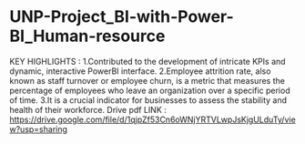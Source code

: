 # UNP-Project_BI-with-Power-BI_Human-resource
KEY HIGHLIGHTS :
1.Contributed to the development of intricate KPIs and dynamic, interactive PowerBI interface.
2.Employee attrition rate, also known as staff turnover or employee churn, is a metric that measures the percentage of employees who leave an organization over a specific period of time. 
3.It is a crucial indicator for businesses to assess the stability and health of their workforce. 
Drive pdf LINK : https://drive.google.com/file/d/1qjpZf53Cn6oWNjYRTVLwpJsKjgULduTy/view?usp=sharing
